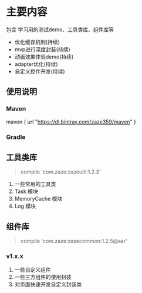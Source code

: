 # 主要内容

包含 学习用的测试demo、工具类库、组件库等

- 优化缓存机制(持续)
- mvp进行深度封装(持续)
- 动画效果体验demo(持续)
- adapter优化(持续)
- 自定义控件开发(持续)


## 使用说明

### Maven

maven { url "https://dl.bintray.com/zaze359/maven" }

### Gradle

## 工具类库

> compile 'com.zaze:zazeutil:1.2.3'

1. 一些常用的工具类
2. Task 模块
3. MemoryCache 模块
4. Log 模块

## 组件库

> compile 'com.zaze:zazecommon:1.2.5@aar'

### v1.x.x

1. 一些自定义组件
2. 一些三方组件的使用封装
3. 对页面快速开发自定义封装类


